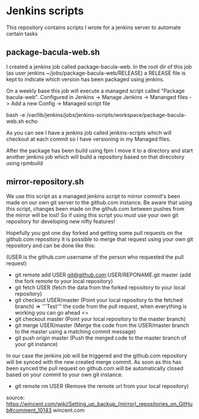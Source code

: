 Jenkins scripts
===============

This repository contains scripts I wrote for a jenkins server to automate certain tasks

package-bacula-web.sh
---------------------

I created a jenkins job called package-bacula-web. In the root dir of this job (as user jenkins ~/jobs/package-bacula-web/RELEASE) a RELEASE file is kept to indicate which version has been packaged using jenkins.

On a weekly base this job will execute a managed script called "Package bacula-web". 
Configured in Jenkins -> Manage Jenkins -> Mananged files -> Add a new Config -> Managed script file

  bash -e /var/lib/jenkins/jobs/jenkins-scripts/workspace/package-bacula-web.sh
  echo

As you can see I have a jenkins job called jenkins-scripts which will checkout at each commit so I have versioning in my Managed files.

After the package has been build using fpm I move it to a directory and start another jenkins job which will build a repository based on that direcotory using rpmbuild


mirror-repository.sh
--------------------

We use this script as a managed jenkins script to mirror commit's been made on our own git server to the github.com instance. Be aware that using this script, changes been made on the github.com between pushes from the mirror will be lost! So if using this script you must use your own git repository for developing new nifty features!

Hopefully you got one day forked and getting some pull requests on the github.com repository it is possible to merge that request using your own git repository and can be done like this:

(USER is the github.com username of the person who requested the pull request)

* git remote add USER git@github.com:USER/REPONAME.git master (add the fork remote to your local repository)
* git fetch USER                                              (fetch the data from the forked repository to your local repository)
* git checkout USER/master                                    (Point your local repository to the fetched branch) 
           => '''Test''' the code from the pull request, when everything is working you can go ahead <=
* git checkout master                                         (Point your local repository to the master branch)
* git merge USER/master                                       (Merge the code from the USER/master branch to the master using a matching commit message)
* git push origin master                                      (Push the merged code to the master branch of your git instance)

In our case the jenkins job will be triggered and the github.com repository will be synced with the new created merge commit. As soon as this has been synced the pull request on github.com will be automatically closed based on your commit to your own git instance.

* git remote rm USER                                          (Remove the remote url from your local repository)

source: https://wincent.com/wiki/Setting_up_backup_(mirror)_repositories_on_GitHub#comment_10143 wincent.com
